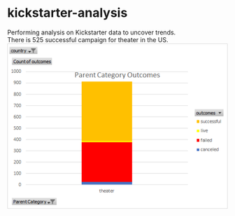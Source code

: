 # kickstarter-analysis
Performing analysis on Kickstarter data to uncover trends.<br />There is 525 successful campaign for theater in the US.<br />
![parent_category_outcomes_theater](Images/Projet1/parent_category_outcomes_theater.png)
